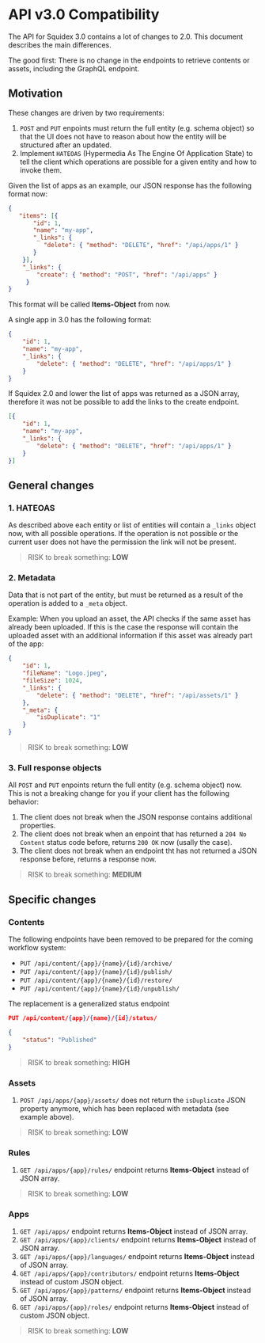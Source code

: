 # API v3.0 Compatibility

The API for Squidex 3.0 contains a lot of changes to 2.0. This document describes the main differences.

The good first: There is no change in the endpoints to retrieve contents or assets, including the GraphQL endpoint.

## Motivation

These changes are driven by two requirements:

1. `POST` and `PUT` enpoints must return the full entity (e.g. schema object) so that the UI does not have to reason about how the entity will be structured after an updated.
2. Implement `HATEOAS` (Hypermedia As The Engine Of Application State) to tell the client which operations are possible for a given entity and how to invoke them.

Given the list of apps as an example, our JSON response has the following format now:

```json
{
   "items": [{
       "id": 1,
       "name": "my-app",
       "_links": {
          "delete": { "method": "DELETE", "href": "/api/apps/1" }
       }
    }],
    "_links": {
        "create": { "method": "POST", "href": "/api/apps" }
     }
}
```

This format will be called **Items-Object** from now.

A single app in 3.0 has the following format:

```json
{
    "id": 1,
    "name": "my-app",
    "_links": {
        "delete": { "method": "DELETE", "href": "/api/apps/1" }
    }
}
```

If Squidex 2.0 and lower the list of apps was returned as a JSON array, therefore it was not be possible to add the links to the create endpoint.

```json
[{
    "id": 1,
    "name": "my-app",
    "_links": {
        "delete": { "method": "DELETE", "href": "/api/apps/1" }
    }
}]
```

## General changes

### 1. HATEOAS

As described above each entity or list of entities will contain a `_links` object now, with all possible operations. If the operation is not possible or the current user does not have the permission the link will not be present.

> RISK to break something: **LOW**

### 2. Metadata

Data that is not part of the entity, but must be returned as a result of the operation is added to a `_meta` object.

Example: When you upload an asset, the API checks if the same asset has already been uploaded. If this is the case the response will contain the uploaded asset with an additional information if this asset was already part of the app:

```json
{
    "id": 1,
    "fileName": "Logo.jpeg",
    "fileSize": 1024,
    "_links": {
        "delete": { "method": "DELETE", "href": "/api/assets/1" }
    },
    "_meta": {
        "isDuplicate": "1"
    }
}

```

> RISK to break something: **LOW**

### 3. Full response objects

All `POST` and `PUT` enpoints return the full entity (e.g. schema object) now. This is not a breaking change for you if your client has the following behavior:

1. The client does not break when the JSON response contains additional properties.
2. The client does not break when an enpoint that has returned a `204 No Content` status code before, returns `200 OK` now (usally the case).
3. The client does not break when an endpoint tht has not returned a JSON response before, returns a response now.

> RISK to break something: **MEDIUM**

## Specific changes

### Contents

The following endpoints have been removed to be prepared for the coming workflow system:

* `PUT /api/content/{app}/{name}/{id}/archive/`
* `PUT /api/content/{app}/{name}/{id}/publish/`
* `PUT /api/content/{app}/{name}/{id}/restore/`
* `PUT /api/content/{app}/{name}/{id}/unpublish/`

The replacement is a generalized status endpoint

```json
PUT /api/content/{app}/{name}/{id}/status/

{
    "status": "Published"
}
```

> RISK to break something: **HIGH**

### Assets

1. `POST /api/apps/{app}/assets/` does not return the `isDuplicate` JSON property anymore, which has been replaced with metadata (see example above).

> RISK to break something: **LOW**

### Rules

1. `GET /api/apps/{app}/rules/` endpoint returns **Items-Object** instead of JSON array.

> RISK to break something: **LOW**

### Apps

1. `GET /api/apps/` endpoint returns **Items-Object** instead of JSON array.
1. `GET /api/apps/{app}/clients/` endpoint returns **Items-Object** instead of JSON array.
1. `GET /api/apps/{app}/languages/` endpoint returns **Items-Object** instead of JSON array.
1. `GET /api/apps/{app}/contributors/` endpoint returns **Items-Object** instead of custom JSON object.
1. `GET /api/apps/{app}/patterns/` endpoint returns **Items-Object** instead of JSON array.
1. `GET /api/apps/{app}/roles/` endpoint returns **Items-Object** instead of custom JSON object.

> RISK to break something: **LOW**

